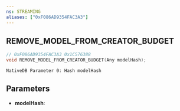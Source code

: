 ```yaml
---
ns: STREAMING
aliases: ["0xF086AD9354FAC3A3"]
---
```

## REMOVE_MODEL_FROM_CREATOR_BUDGET

```c
// 0xF086AD9354FAC3A3 0x1C576388
void REMOVE_MODEL_FROM_CREATOR_BUDGET(Any modelHash);
```

```
NativeDB Parameter 0: Hash modelHash
```

## Parameters
* **modelHash**: 

